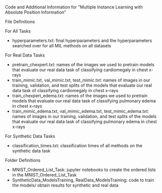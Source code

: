 Code and Additional Information for "Multiple Instance Learning with Absolute Position Information"

File Definitions

For All Tasks
- hyperparameters.txt: final hyperparameters and the hyperparameters searched over for all MIL methods on all datasets

For Real Data Tasks
- pretrain_chexpert.txt: names of the images we used to pretrain models that evaluate our real data task of classifying cardiomegaly in chest x-rays
- train_mimic.txt, val_mimic.txt, test_mimic.txt: names of images in our training, validation, and test splits of the models that evaluate our real data task of classifying cardiomegaly in chest x-rays
- train_chexpert_edema.txt: names of the images we used to pretrain models that evaluate our real data task of classifying pulmonary edema in chest x-rays
- train_mimic_edema.txt, val_mimic_edema.txt, test_mimic_edema.txt: names of images in our training, validation, and test splits of the models that evaluate our real data task of classifying pulmonary edema in chest x-rays

For Synthetic Data Tasks
- classification_times.txt: classification times of all methods on the synthetic data task

Folder Definitions
- MNIST_Ordered_List_Task: jupyter notebooks to create the ordered lists in the MNIST_Ordered_List_Task
- SyntheticData_ModelsTraining, RealData_ModelsTraining: code to train the models/ obtain results for synthetic and real data

